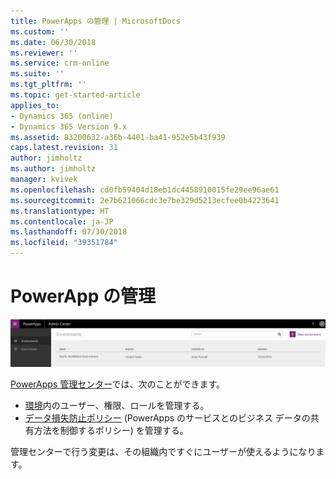 ```yaml
---
title: PowerApps の管理 | MicrosoftDocs
ms.custom: ''
ms.date: 06/30/2018
ms.reviewer: ''
ms.service: crm-online
ms.suite: ''
ms.tgt_pltfrm: ''
ms.topic: get-started-article
applies_to:
- Dynamics 365 (online)
- Dynamics 365 Version 9.x
ms.assetid: 83200632-a36b-4401-ba41-952e5b43f939
caps.latest.revision: 31
author: jimholtz
ms.author: jimholtz
manager: kvivek
ms.openlocfilehash: cd0fb59404d18eb1dc4458910015fe29ee96ae61
ms.sourcegitcommit: 2e7b621066cdc3e7be329d5213ecfee0b4223641
ms.translationtype: HT
ms.contentlocale: ja-JP
ms.lasthandoff: 07/30/2018
ms.locfileid: "39351784"
---
```

# <a name="administer-powerapps"></a>PowerApp の管理

![概要](./media/introduction-to-the-admin-center/overview.png)  

[PowerApps 管理センター](https://admin.powerapps.com)では、次のことができます。

* [環境](environments-administration.md)内のユーザー、権限、ロールを管理する。 <!-- (PowerApps P2 plan required)-->
* [データ損失防止ポリシー](prevent-data-loss.md) (PowerApps のサービスとのビジネス データの共有方法を制御するポリシー) を管理する。 <!--(PowerApps P2 plan or Office 365 Global administrator permissions required)-->

管理センターで行う変更は、その組織内ですぐにユーザーが使えるようになります。     